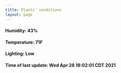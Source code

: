 ```yaml
---
title: Plants' conditions
layout: page
---
```



#### Humidity: 43%
#### Temperature: 71F
#### Lighting: Low
#### Time of last update: Wed Apr 28 18:02:01 CDT 2021
